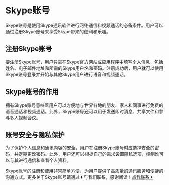 # Skype账号

Skype账号是使用Skype通讯软件进行网络通信和视频通话的必备条件。用户可以通过注册Skype账号来享受Skype带来的便利和乐趣。

## 注册Skype账号

要注册Skype账号，用户只需在Skype官方网站或应用程序中填写个人信息，包括姓名、电子邮件地址和所需的Skype用户名和密码。注册成功后，用户就可以使用Skype账号登录并开始与其他Skype用户进行语音和视频通话。

## Skype账号的作用

拥有Skype账号意味着用户可以方便地与世界各地的朋友、家人和同事进行免费的语音通话和视频通话。此外，Skype账号还可以用于发送即时消息、共享文件和参与多人视频会议。

## 账号安全与隐私保护

为了保护个人信息和通讯内容的安全，用户在注册Skype账号时应选择安全的密码，并定期更改密码。此外，用户还可以根据自己的需求设置隐私选项，控制谁可以与其进行通信和查看个人资料。

Skype账号的注册和使用非常简单方便，为用户提供了高质量的通讯服务和便捷的沟通方式。更多关于Skype账号请通过✈与我们联系，感谢阅读！[点我联系✈](https://bbs.G208.com)